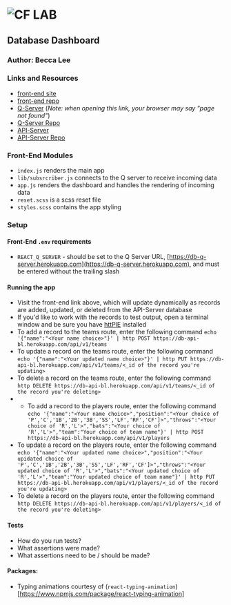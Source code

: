 ![CF](http://i.imgur.com/7v5ASc8.png) LAB
=================================================

## Database Dashboard

### Author: Becca Lee

### Links and Resources
* [front-end site](https://xv2xk51myp.codesandbox.io/)
* [front-end repo](https://codesandbox.io/s/xv2xk51myp)
* [Q-Server](https://db-q-server.herokuapp.com/) (_Note: when opening this link, your browser may say "page not found"_)
* [Q-Server Repo](https://github.com/beccalee123/q-server)
* [API-Server](https://db-api-bl.herokuapp.com/)
* [API-Server Repo](https://github.com/beccalee123/API-Server-DB)

### Front-End Modules
- `index.js` renders the main app
- `lib/subsrcriber.js` connects to the Q server to receive incoming data
- `app.js` renders the dashboard and handles the rendering of incoming data
- `reset.scss` is a scss reset file
- `styles.scss` contains the app styling

### Setup
#### Front-End `.env` requirements
* `REACT_Q_SERVER` - should be set to the Q Server URL, [https://db-q-server.herokuapp.com](https://db-q-server.herokuapp.com), and must be entered without the trailing slash

#### Running the app
- Visit the front-end link above, which will update dynamically as records are added, updated, or deleted from the API-Server database
- If you'd like to work with the records to test output, open a terminal window and be sure you have [httPIE](https://httpie.org/) installed
- To add a record to the teams route, enter the following command `echo '{"name":"<Your name choice>"}' | http POST https://db-api-bl.herokuapp.com/api/v1/teams`
- To update a record on the teams route, enter the following command `echo '{"name":"<Your updated name choice>"}' | http PUT https://db-api-bl.herokuapp.com/api/v1/teams/<_id of the record you're updating>`
- To delete a record on the teams route, enter the following command `http DELETE https://db-api-bl.herokuapp.com/api/v1/teams/<_id of the record you're deleting>`
- - To add a record to the players route, enter the following command `echo '{"name":"<Your name choice>","position":"<Your choice of 'P','C','1B','2B','3B','SS','LF','RF','CF']>","throws":"<Your choice of 'R','L'>","bats":"<Your choice of 'R','L'>","team":"Your choice of team name"}' | http POST https://db-api-bl.herokuapp.com/api/v1/players`
- To update a record on the players route, enter the following command `echo '{"name":"<Your updated name choice>","position":"<Your upidated choice of 'P','C','1B','2B','3B','SS','LF','RF','CF']>","throws":"<Your updated choice of 'R','L'>","bats":"<Your updated choice of 'R','L'>","team":"Your updated choice of team name"}' | http PUT https://db-api-bl.herokuapp.com/api/v1/players/<_id of the record you're updating>`
- To delete a record on the players route, enter the following command `http DELETE https://db-api-bl.herokuapp.com/api/v1/players/<_id of the record you're deleting>`

#### Tests
* How do you run tests?
* What assertions were made?
* What assertions need to be / should be made?

#### Packages:
- Typing animations courtesy of (`react-typing-animation`)[https://www.npmjs.com/package/react-typing-animation] 
